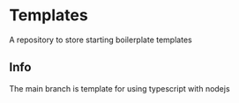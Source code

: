 # Templates
A repository to store starting boilerplate templates

## Info
The main branch is template for using typescript with nodejs
